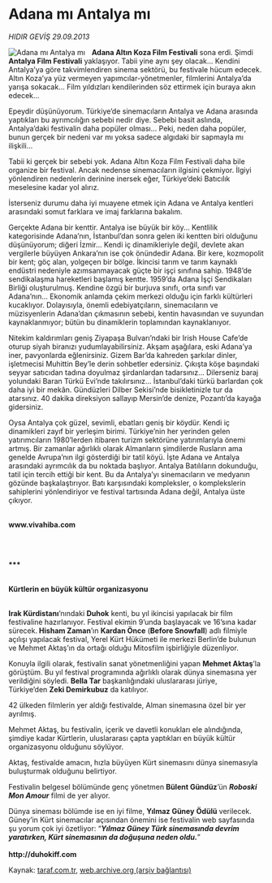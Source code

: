 # Adana mı Antalya mı

*HIDIR GEVİŞ 29.09.2013*

<div class="yazi"><img align="left" alt="Adana mı Antalya mı" border="0" src="http://www.taraf.com.tr/fotoraflar/makaleler/adana-mi-antalya-mi_8661_orijinal.jpg" style="border-right-width:10px; border-color:#FFFFFF"/><p><b>Adana Altın Koza Film Festivali</b> sona erdi. Şimdi <b>Antalya Film Festivali</b> yaklaşıyor. Tabii yine aynı şey olacak... Kendini Antalya’ya göre takvimlendiren sinema sektörü, bu festivale hücum edecek. Altın Koza’ya yüz vermeyen yapımcılar-yönetmenler, filmlerini Antalya’da yarışa sokacak... Film yıldızları kendilerinden söz ettirmek için buraya akın edecek...</p>
<p>Epeydir düşünüyorum. Türkiye’de sinemacıların Antalya ve Adana arasında yaptıkları bu ayrımcılığın sebebi nedir diye. Sebebi basit aslında, Antalya’daki festivalin daha popüler olması... Peki, neden daha popüler, bunun gerçek bir nedeni var mı yoksa sadece algıdaki bir sapmayla mı ilişkili...</p>
<p>Tabii ki gerçek bir sebebi yok. Adana Altın Koza Film Festivali daha bile organize bir festival. Ancak nedense sinemacıların ilgisini çekmiyor. İlgiyi yönlendiren nedenlerin derinine inersek eğer, Türkiye’deki Batıcılık meselesine kadar yol alırız.</p>
<p>İsterseniz durumu daha iyi muayene etmek için Adana ve Antalya kentleri arasındaki somut farklara ve imaj farklarına bakalım. </p>
<p>Gerçekte Adana bir kenttir. Antalya ise büyük bir köy... Kentlilik kategorisinde Adana’nın, İstanbul’dan sonra gelen iki kentten biri olduğunu düşünüyorum; diğeri İzmir... Kendi iç dinamikleriyle değil, devlete akan vergilerle büyüyen Ankara’nın ise çok önündedir Adana. Bir kere, kozmopolit bir kent; göç alan, yolgeçen bir bölge. İkincisi tarım ve tarım kaynaklı endüstri nedeniyle azımsanmayacak güçte bir işçi sınıfına sahip. 1948’de sendikalaşma hareketleri başlamış kentte. 1959’da Adana İşçi Sendikaları Birliği oluşturulmuş. Kendine özgü bir burjuva sınıfı, orta sınıfı var Adana’nın... Ekonomik anlamda çekim merkezi olduğu için farklı kültürleri kucaklıyor. Dolayısıyla, önemli edebiyatçıların, sinemacıların ve müzisyenlerin Adana’dan çıkmasının sebebi, kentin havasından ve suyundan kaynaklanmıyor; bütün bu dinamiklerin toplamından kaynaklanıyor. </p>
<p>Nitekim kaldırımları geniş Ziyapaşa Bulvarı’ndaki bir Irish House Cafe’de oturup siyah biranızı yudumlayabilirsiniz. Akşam aşağılara, eski Adana’ya iner, pavyonlarda eğlenirsiniz. Gizem Bar’da kahreden şarkılar dinler, işletmecisi Muhittin Bey’le derin sohbetler edersiniz. Çıkışta köşe başındaki seyyar satıcıdan tadına doyulmaz şirdanlardan tadarsınız... Dilerseniz baraj yolundaki Baran Türkü Evi’nde takılırsınız... İstanbul’daki türkü barlardan çok daha iyi bir mekân. Gündüzleri Dilber Sekisi’nde bisikletinizle tur da atarsınız. 40 dakika direksiyon sallayıp Mersin’de denize, Pozantı’da kayağa gidersiniz.</p>
<p>Oysa Antalya çok güzel, sevimli, ebatları geniş bir köydür. Kendi iç dinamikleri zayıf bir yerleşim birimi. Türkiye’nin her yerinden gelen yatırımcıların 1980’lerden itibaren turizm sektörüne yatırımlarıyla önemi artmış. Bir zamanlar ağırlıklı olarak Almanların şimdilerde Rusların ama genelde Avrupa’nın ilgi gösterdiği bir tatil köyü. İşte Adana ve Antalya arasındaki ayrımcılık da bu noktada başlıyor. Antalya Batılıların dokunduğu, tatil için tercih ettiği bir kent. Bu da Antalya’yı sinemacıların ve medyanın gözünde başkalaştırıyor. Batı karşısındaki kompleksler, o komplekslerin sahiplerini yönlendiriyor ve festival tartısında Adana değil, Antalya üste çıkıyor.</p>
<p><b><br/>www.vivahiba.com</b></p>
<p><b> </b></p>
<p><b><br/>***</b></p>
<p><b><br/>Kürtlerin en büyük kültür organizasyonu</b></p>
<p><b><br/>Irak Kürdistanı</b>’nındaki <b>Duhok</b> kenti, bu yıl ikincisi yapılacak bir film festivaline hazırlanıyor. Festival ekimin 9’unda başlayacak ve 16’sına kadar sürecek.<b> Hisham Zaman</b>’ın <b>Kardan Önce</b> (<b>Before Snowfall</b>) adlı filmiyle açılışı yapılacak festival, Yerel Kürt Hükümeti ile merkezi Berlin’de bulunun ve Mehmet Aktaş’ın da ortağı olduğu Mitosfilm işbirliğiyle düzenliyor. <i></i></p>
<p>Konuyla ilgili olarak, festivalin sanat yönetmenliğini yapan <b>Mehmet Aktaş</b>’la görüştüm. Bu yıl festival programında ağırlıklı olarak dünya sinemasına yer verildiğini söyledi. <b>Bella Tar</b> başkanlığındaki uluslararası jüriye, Türkiye’den <b>Zeki Demirkubuz</b> da katılıyor. </p>
<p>42 ülkeden filmlerin yer aldığı festivalde, Alman sinemasına özel bir yer ayrılmış. </p>
<p>Mehmet Aktaş, bu festivalin, içerik ve davetli konukları ele alındığında, şimdiye kadar Kürtlerin, uluslararası çapta yaptıkları en büyük kültür organizasyonu olduğunu söylüyor.</p>
<p>Aktaş, festivalde amacın, hızla büyüyen Kürt sinemasını dünya sinemasıyla buluşturmak olduğunu belirtiyor. </p>
<p>Festivalin belgesel bölümünde genç yönetmen <b>Bülent Gündüz</b>’ün <b><i>Roboski Mon Amour</i></b> filmi de yer alıyor. </p>
<p>Dünya sineması bölümde ise en iyi filme, <b>Yılmaz Güney</b> <b>Ödülü</b> verilecek. Güney’in Kürt sinemacılar açısından önemini ise festivalin web sayfasında şu yorum çok iyi özetliyor: “<b><i>Yılmaz Güney Türk sinemasında devrim yaratırken, Kürt sinemasının da doğuşuna neden oldu.</i></b>” <br/><br/><b>http://duhokiff.com</b></p>
</div>

Kaynak: [taraf.com.tr](http://www.taraf.com.tr:80/hidir-gevis-2/makale-adana-mi-antalya-mi.htm), [web.archive.org (arşiv bağlantısı)](http://web.archive.org/web/20130930211912/http://www.taraf.com.tr:80/hidir-gevis-2/makale-adana-mi-antalya-mi.htm)
